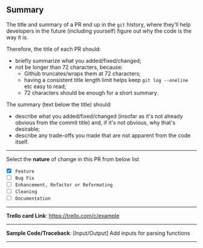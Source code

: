 ## Summary

The title and summary of a PR end up in the `git` history, where they'll help developers in the future (including
yourself) figure out why the code is the way it is.

Therefore, the title of each PR should:
- briefly summarize what you added/fixed/changed;
- not be longer than 72 characters, because:
  - Github truncates/wraps them at 72 characters;
  - having a consistent title length limit helps keep `git log --oneline` etc easy to read;
  - 72 characters should be enough for a short summary.

The summary (text below the title) should:
- describe what you added/fixed/changed (insofar as it's not already obvious from the commit title) and, if it's not
  obvious, why that's desirable;
- describe any trade-offs you made that are not apparent from the code itself.

---

Select the **nature** of change in this PR from below list 
- [x] `Feature`
- [ ] `Bug Fix`
- [ ] `Enhancement, Refactor or Reformating`
- [ ] `Cleaning`
- [ ] `Documentation`

---

**Trello card Link**: https://trello.com/c/example

---


**Sample Code/Traceback**: [Input/Output] Add inputs for parsing functions

---

